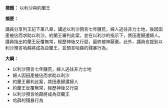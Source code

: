 **標題：** 以利沙與約蘭王

**摘要：**

講員分享列王記下第八章，講述以利沙預言七年饑荒，婦人逃往非力士地，後因田產被佔而求助以利沙。約蘭王審判此案，並在以利沙的指示下，將田產歸還婦人。講員指出約蘭王反覆無常，經歷神後又行惡，最終被神厭棄。此外，講員也提到以利沙預言哈薛將成為亞蘭王，並預言哈薛的殘暴行為。

**大綱：**

* 以利沙預言七年饑荒，婦人逃往非力士地
* 婦人因田產被佔而求助以利沙
* 約蘭王審判此案，將田產歸還婦人
* 約蘭王反覆無常，經歷神後又行惡
* 以利沙預言哈薛將成為亞蘭王
* 哈薛的殘暴行為